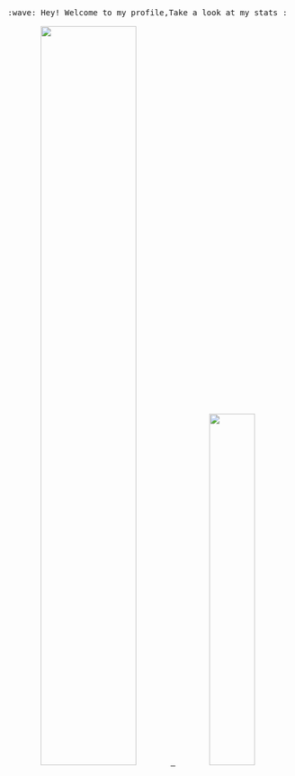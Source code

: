 

<!--
**deaningo/deaningo** is a ✨ _special_ ✨ repository because its `README.md` (this file) appears on your GitHub profile.

Here are some ideas to get you started:

- 🔭 I’m currently working on ...
- 🌱 I’m currently learning ...
- 👯 I’m looking to collaborate on ...
- 🤔 I’m looking for help with ...
- 💬 Ask me about ...
- 📫 How to reach me: ...
- 😄 Pronouns: ...
- ⚡ Fun fact: ...
-->
<p align="center">
  <samp>
    :wave: Hey! Welcome to my profile,Take a look at my stats :<br><br>
    <a href="https://github.com/deaningo">
     <img src="https://github-readme-stats.vercel.app/api?username=deaningo&show_icons=true&layout=compact&count_private=true&hide_title=true&theme=default" style="width: 58%; max-width: 58%; min-width: 58%;">
      <img src="https://github-readme-stats.vercel.app/api/top-langs/?username=deaningo&layout=compact&count_private=true&theme=default" style="width: 40%; max-width: 40%; min-width: 40%;">
    </a>
  </samp>
<br>
</p>


